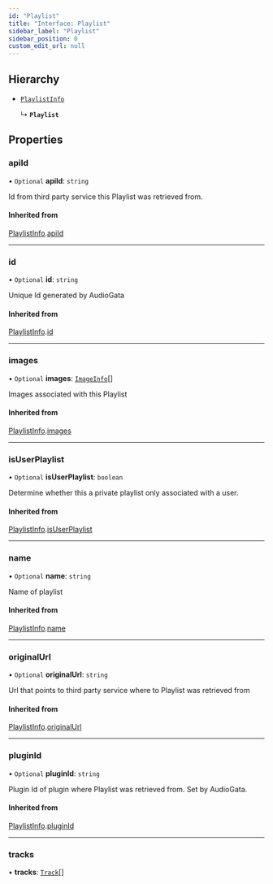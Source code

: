 ```yaml
---
id: "Playlist"
title: "Interface: Playlist"
sidebar_label: "Playlist"
sidebar_position: 0
custom_edit_url: null
---
```


## Hierarchy

- [`PlaylistInfo`](PlaylistInfo.md)

  ↳ **`Playlist`**

## Properties

### apiId

• `Optional` **apiId**: `string`

Id from third party service this Playlist was retrieved from.

#### Inherited from

[PlaylistInfo](PlaylistInfo.md).[apiId](PlaylistInfo.md#apiid)

___

### id

• `Optional` **id**: `string`

Unique Id generated by AudioGata

#### Inherited from

[PlaylistInfo](PlaylistInfo.md).[id](PlaylistInfo.md#id)

___

### images

• `Optional` **images**: [`ImageInfo`](ImageInfo.md)[]

Images associated with this Playlist

#### Inherited from

[PlaylistInfo](PlaylistInfo.md).[images](PlaylistInfo.md#images)

___

### isUserPlaylist

• `Optional` **isUserPlaylist**: `boolean`

Determine whether this a private playlist only associated with a user.

#### Inherited from

[PlaylistInfo](PlaylistInfo.md).[isUserPlaylist](PlaylistInfo.md#isuserplaylist)

___

### name

• `Optional` **name**: `string`

Name of playlist

#### Inherited from

[PlaylistInfo](PlaylistInfo.md).[name](PlaylistInfo.md#name)

___

### originalUrl

• `Optional` **originalUrl**: `string`

Url that points to third party service where to Playlist was retrieved from

#### Inherited from

[PlaylistInfo](PlaylistInfo.md).[originalUrl](PlaylistInfo.md#originalurl)

___

### pluginId

• `Optional` **pluginId**: `string`

Plugin Id of plugin where Playlist was retrieved from. Set by AudioGata.

#### Inherited from

[PlaylistInfo](PlaylistInfo.md).[pluginId](PlaylistInfo.md#pluginid)

___

### tracks

• **tracks**: [`Track`](Track.md)[]
